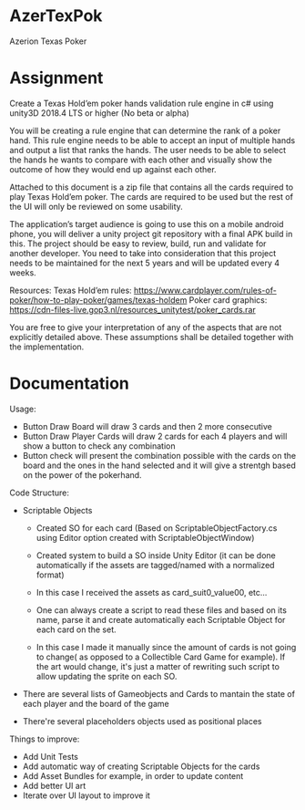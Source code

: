 # AzerTexPok
Azerion Texas Poker

# Assignment
Create a Texas Hold’em poker hands validation rule engine in c# using unity3D 2018.4 LTS or
higher (No beta or alpha)

You will be creating a rule engine that can determine the rank of a poker hand. This rule engine
needs to be able to accept an input of multiple hands and output a list that ranks the hands.
The user needs to be able to select the hands he wants to compare with each other and visually
show the outcome of how they would end up against each other.

Attached to this document is a zip file that contains all the cards required to play Texas Hold’em
poker. The cards are required to be used but the rest of the UI will only be reviewed on some
usability.

The application’s target audience is going to use this on a mobile android phone, you will
deliver a unity project git repository with a final APK build in this. The project should be easy to
review, build, run and validate for another developer. You need to take into consideration that
this project needs to be maintained for the next 5 years and will be updated every 4 weeks.

Resources:
Texas Hold’em rules: https://www.cardplayer.com/rules-of-poker/how-to-play-poker/games/texas-holdem
Poker card graphics: https://cdn-files-live.gop3.nl/resources_unitytest/poker_cards.rar

You are free to give your interpretation of any of the aspects that are not explicitly detailed
above. These assumptions shall be detailed together with the implementation.



# Documentation


Usage:

- Button Draw Board will draw 3 cards and then 2 more consecutive
- Button Draw Player Cards will draw 2 cards for each 4 players and will show a button to check any combination
- Button check will present the combination possible with the cards on the board and the ones in the hand selected and it will give a 	strentgh based on the power of the pokerhand.


Code Structure:


- Scriptable Objects
	- Created SO for each card (Based on ScriptableObjectFactory.cs using Editor option created with ScriptableObjectWindow)

	- Created system to build a SO inside Unity Editor (it can be done automatically if the assets are tagged/named with a normalized format)
	- In this case I received the assets as card_suit0_value00, etc... 

	- One can always create a script to read these files and based on its name, parse it and create automatically each Scriptable Object for each card on the set.
	- In this case I made it manually since the amount of cards is not going to change( as opposed to a Collectible Card Game for example). If the art would change, it's just a matter of rewriting such script to allow updating the sprite on each SO.

- There are several lists of Gameobjects and Cards to mantain the state of each player and the board of the game
- There're several placeholders objects used as positional  places


Things to improve:

- Add Unit Tests
- Add automatic way of creating Scriptable Objects for the cards
- Add Asset Bundles for example, in order to update content
- Add better UI art
- Iterate over UI layout to improve it



